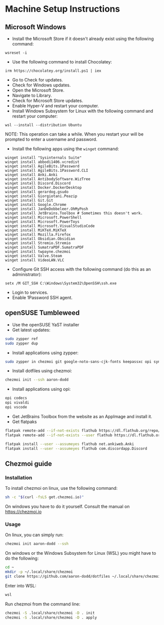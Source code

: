 # Machine Setup Instructions
## Microsoft Windows

- Install the Microsoft Store if it doesn't already exist using the following command:

```pwsh
wsreset -i
```

- Use the following command to install Chocolatey:

```pwsh
irm https://chocolatey.org/install.ps1 | iex
```

- Go to Check for updates.
- Check for Windows updates.
- Open the Microsoft Store.
- Navigate to Library.
- Check for Microsoft Store updates.
- Enable Hyper-V and restart your computer.
- Install Windows Subsystem for Linux with the following command and restart your computer:

```pwsh
wsl --install --distribution Ubuntu
```

NOTE: This operation can take a while. When you restart your will be prompted to enter a
username and password.

- Install the following apps using the `winget` command:

```pwsh
winget install "Sysinternals Suite"
winget install abbodi1406.vcredist
winget install AgileBits.1Password
winget install AgileBits.1Password.CLI
winget install Anki.Anki
winget install AntibodySoftware.WizTree
winget install Discord.Discord
winget install Docker.DockerDesktop
winget install gerardog.gsudo
winget install Giorgiotani.Peazip
winget install Git.Git
winget install Google.Chrome
winget install JanDeDobbeleer.OhMyPosh
winget install JetBrains.Toolbox # Sometimes this doesn't work.
winget install Microsoft.PowerShell
winget install Microsoft.PowerToys
winget install Microsoft.VisualStudioCode
winget install MiKTeX.MiKTeX
winget install Mozilla.Firefox
winget install Obsidian.Obsidian
winget install Stremio.Stremio
winget install SumatraPDF.SumatraPDF
winget install twpayne.chezmoi
winget install Valve.Steam
winget install VideoLAN.VLC
```

- Configure Git SSH access with the following command (do this as an administrator):

```pwsh
setx /M GIT_SSH C:\Windows\System32\OpenSSH\ssh.exe
```

- Login to services.
- Enable 1Password SSH agent.

## openSUSE Tumbleweed

- Use the openSUSE YaST installer
- Get latest updates:

```bash
sudo zypper ref
sudo zypper dup
```

- Install applications using zypper:

```bash
sudo zypper in chezmoi git google-noto-sans-cjk-fonts keepassxc opi syncthing
```

- Install dotfiles using chezmoi:

```bash
chezmoi init --ssh aaron-dodd
```

- Install applications using opi:

```bash
opi codecs
opi vivaldi
opi vscode
```

- Get JetBrains Toolbox from the website as an AppImage and install it.
- Get flatpaks

```bash
flatpak remote-add --if-not-exists flathub https://dl.flathub.org/repo/flathub.flatpakrepo
flatpak remote-add --if-not-exists --user flathub https://dl.flathub.org/repo/flathub.flatpakrepo

flatpak install --user --assumeyes flathub net.ankiweb.Anki
flatpak install --user --assumeyes flathub com.discordapp.Discord
```

## Chezmoi guide
### Installation

To install chezmoi on linux, use the following command:

```bash
sh -c "$(curl -fsLS get.chezmoi.io)"
```

On windows you have to do it yourself. Consult the manual on https://chezmoi.io

### Usage

On linux, you can simply run:

```bash
chezmoi init aaron-dodd --ssh
```

On windows or the Windows Subsystem for Linux (WSL) you might have to do the following:

```bash
cd ~
mkdir -p ~/.local/share/chezmoi
git clone https://github.com/aaron-dodd/dotfiles ~/.local/share/chezmoi
```

Enter into WSL:

```bash
wsl
```

Run chezmoi from the command line:

```bash
chezmoi -S .local/share/chezmoi -D . init
chezmoi -S .local/share/chezmoi -D . apply
```
